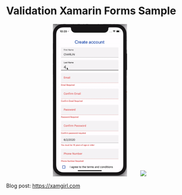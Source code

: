 # Validation Xamarin Forms Sample


<p align="center">
<img width="200" height:"600" src="iOSGif.gif" />
&nbsp;&nbsp;&nbsp;&nbsp;&nbsp;&nbsp;&nbsp;
<img width="200" height:"600" src="AndroidGif.gif" />
</p>


Blog post: https://xamgirl.com